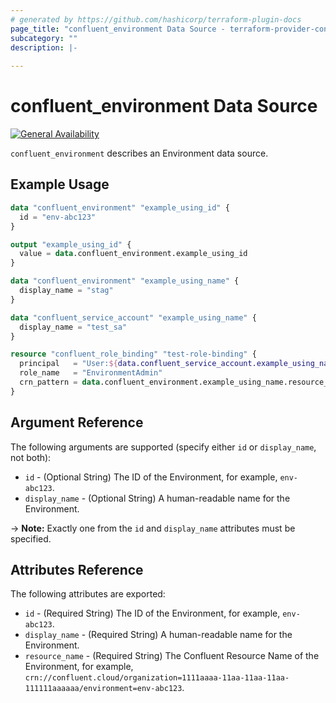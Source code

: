 ```yaml
---
# generated by https://github.com/hashicorp/terraform-plugin-docs
page_title: "confluent_environment Data Source - terraform-provider-confluent"
subcategory: ""
description: |-
  
---
```


# confluent_environment Data Source

[![General Availability](https://img.shields.io/badge/Lifecycle%20Stage-General%20Availability-%2345c6e8)](https://docs.confluent.io/cloud/current/api.html#section/Versioning/API-Lifecycle-Policy)

`confluent_environment` describes an Environment data source.

## Example Usage

```terraform
data "confluent_environment" "example_using_id" {
  id = "env-abc123"
}

output "example_using_id" {
  value = data.confluent_environment.example_using_id
}

data "confluent_environment" "example_using_name" {
  display_name = "stag"
}

data "confluent_service_account" "example_using_name" {
  display_name = "test_sa"
}

resource "confluent_role_binding" "test-role-binding" {
  principal   = "User:${data.confluent_service_account.example_using_name.id}"
  role_name   = "EnvironmentAdmin"
  crn_pattern = data.confluent_environment.example_using_name.resource_name
}
```

<!-- schema generated by tfplugindocs -->
## Argument Reference

The following arguments are supported (specify either `id` or `display_name`, not both):

- `id` - (Optional String) The ID of the Environment, for example, `env-abc123`.
- `display_name` - (Optional String) A human-readable name for the Environment.

-> **Note:** Exactly one from the `id` and `display_name` attributes must be specified.

## Attributes Reference

The following attributes are exported:

- `id` - (Required String) The ID of the Environment, for example, `env-abc123`.
- `display_name` - (Required String) A human-readable name for the Environment.
- `resource_name` - (Required String) The Confluent Resource Name of the Environment, for example, `crn://confluent.cloud/organization=1111aaaa-11aa-11aa-11aa-111111aaaaaa/environment=env-abc123`.

